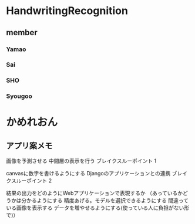 # HandwritingRecognition
## member
### Yamao
### Sai
### SHO
### Syougoo
# かめれおん


## アプリ案メモ
画像を予測させる
中間層の表示を行う
ブレイクスルーポイント 1

canvasに数字を書けるようにする
Djangoのアプリケーションとの連携
ブレイクスルーポイント 2

結果の出力をどのようにWebアプリケーションで表現するか
（あっているかどうかは分かるようにする
  精度あげる。モデルを選択できるようにする
  間違っている画像を表示する
  データを増やせるようにする(使っている人に負担がない形で)）

